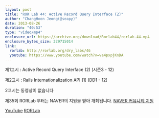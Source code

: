 ```yaml
---
layout: post
title: "ROR Lab 44: Active Record Query Interface (2)"
author: "ChangHoon Jeong(@seapy)"
date: 2013-08-26
duration: "40:53"
type: "video/mp4"
enclosure_url: https://archive.org/download/Rorlab44/rorlab-44.mp4
enclosure_bytes_size: 329715014
link:
  rorlab: http://rorlab.org/dry_labs/46
  youtube: https://www.youtube.com/watch?v=va4pxpjKnDA
---
```


<p>제1교시 : Active Record Query Interface (2) (시즌3 - 12)</p>
<p>제2교시 : Rails Internationalization API (1) (DD1 - 12)</p>

<p>2교시는 동영상이 없습니다</p>

<p>제35회 RORLab 부터는 NAVER의 지원을 받아 개최됩니다. <a href="http://developer.naver.com/wiki/pages/Community">NAVER 커뮤니티 지원</a></p>

<div class="btn-group">
  <a class="btn btn-default btn-xs" href="{{ page.link.youtube }}">YouTube</a>
  <a class="btn btn-default btn-xs" href="{{ page.link.rorlab }}">RORLab</a>
</div>